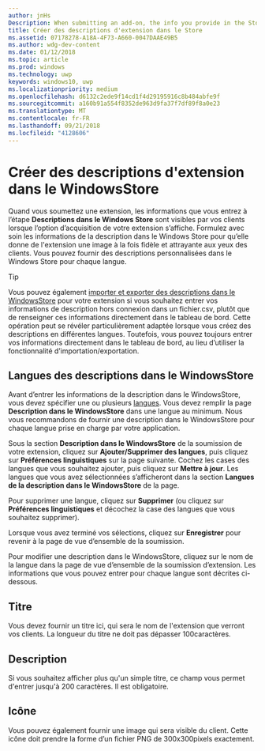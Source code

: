 ```yaml
---
author: jnHs
Description: When submitting an add-on, the info you provide in the Store listings step will be displayed to your customers.
title: Créer des descriptions d'extension dans le Store
ms.assetid: 07178278-A18A-4F73-A660-0047DAAE49B5
ms.author: wdg-dev-content
ms.date: 01/12/2018
ms.topic: article
ms.prod: windows
ms.technology: uwp
keywords: windows10, uwp
ms.localizationpriority: medium
ms.openlocfilehash: d6132c2ede9f14cd1f4d29195916c8b484abfe9f
ms.sourcegitcommit: a160b91a554f8352de963d9fa37f7df89f8a0e23
ms.translationtype: MT
ms.contentlocale: fr-FR
ms.lasthandoff: 09/21/2018
ms.locfileid: "4128606"
---
```

# <a name="create-add-on-store-listings"></a>Créer des descriptions d'extension dans le WindowsStore


Quand vous soumettez une extension, les informations que vous entrez à l’étape **Descriptions dans le Windows Store** sont visibles par vos clients lorsque l’option d’acquisition de votre extension s’affiche. Formulez avec soin les informations de la description dans le Windows Store pour qu’elle donne de l'extension une image à la fois fidèle et attrayante aux yeux des clients. Vous pouvez fournir des descriptions personnalisées dans le Windows Store pour chaque langue.

> [!TIP]
> Vous pouvez également [importer et exporter des descriptions dans le WindowsStore](import-and-export-store-listings.md) pour votre extension si vous souhaitez entrer vos informations de description hors connexion dans un fichier.csv, plutôt que de renseigner ces informations directement dans le tableau de bord. Cette opération peut se révéler particulièrement adaptée lorsque vous créez des descriptions en différentes langues. Toutefois, vous pouvez toujours entrer vos informations directement dans le tableau de bord, au lieu d’utiliser la fonctionnalité d’importation/exportation.


## <a name="store-listing-languages"></a>Langues des descriptions dans le WindowsStore

Avant d’entrer les informations de la description dans le WindowsStore, vous devez spécifier une ou plusieurs [langues](supported-languages.md). Vous devez remplir la page **Description dans le WindowsStore** dans une langue au minimum. Nous vous recommandons de fournir une description dans le WindowsStore pour chaque langue prise en charge par votre application.

Sous la section **Description dans le WindowsStore** de la soumission de votre extension, cliquez sur **Ajouter/Supprimer des langues**, puis cliquez sur **Préférences linguistiques** sur la page suivante. Cochez les cases des langues que vous souhaitez ajouter, puis cliquez sur **Mettre à jour**. Les langues que vous avez sélectionnées s’afficheront dans la section **Langues de la description dans le WindowsStore** de la page.

Pour supprimer une langue, cliquez sur **Supprimer** (ou cliquez sur **Préférences linguistiques** et décochez la case des langues que vous souhaitez supprimer). 

Lorsque vous avez terminé vos sélections, cliquez sur **Enregistrer** pour revenir à la page de vue d’ensemble de la soumission.

Pour modifier une description dans le WindowsStore, cliquez sur le nom de la langue dans la page de vue d’ensemble de la soumission d’extension. Les informations que vous pouvez entrer pour chaque langue sont décrites ci-dessous.

## <a name="title"></a>Titre

Vous devez fournir un titre ici, qui sera le nom de l'extension que verront vos clients. La longueur du titre ne doit pas dépasser 100caractères.

## <a name="description"></a>Description

Si vous souhaitez afficher plus qu'un simple titre, ce champ vous permet d'entrer jusqu'à 200 caractères. Il est obligatoire.

## <a name="icon"></a>Icône

Vous pouvez également fournir une image qui sera visible du client. Cette icône doit prendre la forme d’un fichier PNG de 300x300pixels exactement.

 

 




